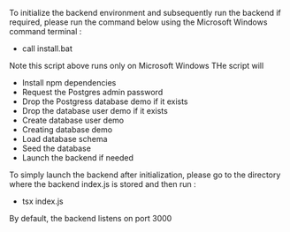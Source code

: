 To initialize the backend environment and subsequently run the backend if required, please run the command below using the Microsoft Windows  command terminal :
- call install.bat

Note this script  above runs only on Microsoft Windows
THe script will 

- Install npm dependencies
- Request the Postgres admin password
- Drop the Postgress database demo if it exists
- Drop the database user demo if it exists
- Create database user demo
- Creating database demo 
- Load database schema
- Seed the database
- Launch the backend if needed

To simply launch the backend after initialization, 
please go to the directory where the backend index.js is stored 
and then run :   
- tsx index.js

By default, the backend listens on port 3000

